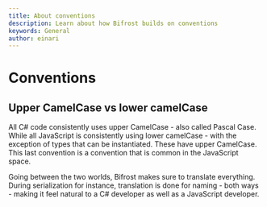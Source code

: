 ```yaml
---
title: About conventions
description: Learn about how Bifrost builds on conventions
keywords: General
author: einari
---
```


# Conventions

## Upper CamelCase vs lower camelCase

All C# code consistently uses upper CamelCase - also called Pascal Case. 
While all JavaScript is consistently using lower camelCase - with the exception of
types that can be instantiated. These have upper CamelCase. This last convention is
a convention that is common in the JavaScript space. 

Going between the two worlds, Bifrost makes sure to translate everything. 
During serialization for instance, translation is done for naming - both ways - making
it feel natural to a C# developer as well as a JavaScript developer.
